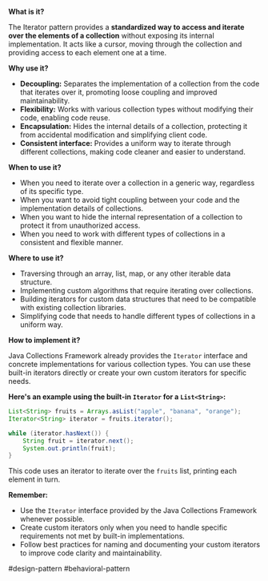 **What is it?**

The Iterator pattern provides a **standardized way to access and iterate over the elements of a collection** without exposing its internal implementation. It acts like a cursor, moving through the collection and providing access to each element one at a time.

**Why use it?**

- **Decoupling:** Separates the implementation of a collection from the code that iterates over it, promoting loose coupling and improved maintainability.
- **Flexibility:** Works with various collection types without modifying their code, enabling code reuse.
- **Encapsulation:** Hides the internal details of a collection, protecting it from accidental modification and simplifying client code.
- **Consistent interface:** Provides a uniform way to iterate through different collections, making code cleaner and easier to understand.

**When to use it?**

- When you need to iterate over a collection in a generic way, regardless of its specific type.
- When you want to avoid tight coupling between your code and the implementation details of collections.
- When you want to hide the internal representation of a collection to protect it from unauthorized access.
- When you need to work with different types of collections in a consistent and flexible manner.

**Where to use it?**

- Traversing through an array, list, map, or any other iterable data structure.
- Implementing custom algorithms that require iterating over collections.
- Building iterators for custom data structures that need to be compatible with existing collection libraries.
- Simplifying code that needs to handle different types of collections in a uniform way.

**How to implement it?**

Java Collections Framework already provides the `Iterator` interface and concrete implementations for various collection types. You can use these built-in iterators directly or create your own custom iterators for specific needs.

**Here's an example using the built-in `Iterator` for a `List<String>`:**

```Java
List<String> fruits = Arrays.asList("apple", "banana", "orange");
Iterator<String> iterator = fruits.iterator();

while (iterator.hasNext()) {
    String fruit = iterator.next();
    System.out.println(fruit);
}
```

This code uses an iterator to iterate over the `fruits` list, printing each element in turn.

**Remember:**

- Use the `Iterator` interface provided by the Java Collections Framework whenever possible.
- Create custom iterators only when you need to handle specific requirements not met by built-in implementations.
- Follow best practices for naming and documenting your custom iterators to improve code clarity and maintainability.

#design-pattern #behavioral-pattern